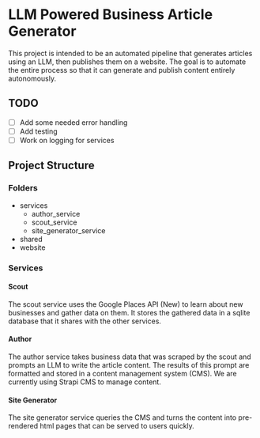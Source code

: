 # LLM Powered Business Article Generator

This project is intended to be an automated pipeline that generates articles using an LLM, then publishes them on a website. The goal is to automate the entire process so that it can generate and publish content entirely autonomously.

## TODO

- [ ] Add some needed error handling
- [ ] Add testing
- [ ] Work on logging for services

## Project Structure

### Folders

- services
  - author_service
  - scout_service
  - site_generator_service
- shared
- website

### Services

#### Scout

The scout service uses the Google Places API (New) to learn about new businesses and gather data on them. It stores the gathered data in a sqlite database that it shares with the other services.

#### Author

The author service takes business data that was scraped by the scout and prompts an LLM to write the article content. The results of this prompt are formatted and stored in a content management system (CMS). We are currently using Strapi CMS to manage content.

#### Site Generator

The site generator service queries the CMS and turns the content into pre-rendered html pages that can be served to users quickly.
